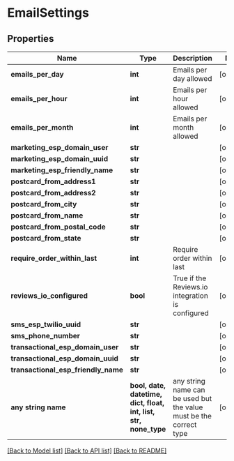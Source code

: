 # EmailSettings


## Properties
Name | Type | Description | Notes
------------ | ------------- | ------------- | -------------
**emails_per_day** | **int** | Emails per day allowed | [optional] 
**emails_per_hour** | **int** | Emails per hour allowed | [optional] 
**emails_per_month** | **int** | Emails per month allowed | [optional] 
**marketing_esp_domain_user** | **str** |  | [optional] 
**marketing_esp_domain_uuid** | **str** |  | [optional] 
**marketing_esp_friendly_name** | **str** |  | [optional] 
**postcard_from_address1** | **str** |  | [optional] 
**postcard_from_address2** | **str** |  | [optional] 
**postcard_from_city** | **str** |  | [optional] 
**postcard_from_name** | **str** |  | [optional] 
**postcard_from_postal_code** | **str** |  | [optional] 
**postcard_from_state** | **str** |  | [optional] 
**require_order_within_last** | **int** | Require order within last | [optional] 
**reviews_io_configured** | **bool** | True if the Reviews.io integration is configured | [optional] 
**sms_esp_twilio_uuid** | **str** |  | [optional] 
**sms_phone_number** | **str** |  | [optional] 
**transactional_esp_domain_user** | **str** |  | [optional] 
**transactional_esp_domain_uuid** | **str** |  | [optional] 
**transactional_esp_friendly_name** | **str** |  | [optional] 
**any string name** | **bool, date, datetime, dict, float, int, list, str, none_type** | any string name can be used but the value must be the correct type | [optional]

[[Back to Model list]](../README.md#documentation-for-models) [[Back to API list]](../README.md#documentation-for-api-endpoints) [[Back to README]](../README.md)


